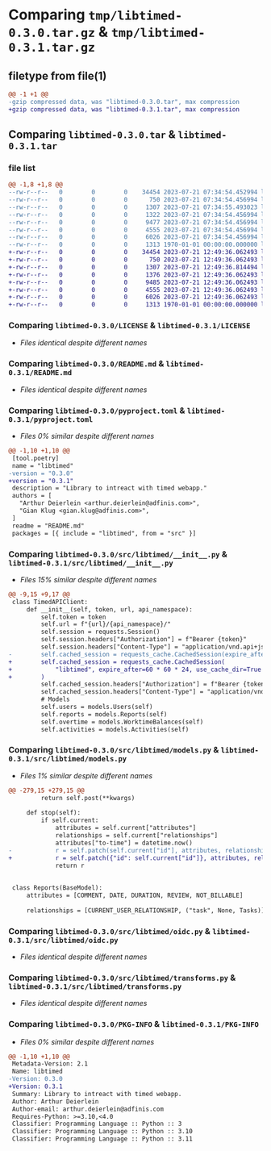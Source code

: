 # Comparing `tmp/libtimed-0.3.0.tar.gz` & `tmp/libtimed-0.3.1.tar.gz`

## filetype from file(1)

```diff
@@ -1 +1 @@
-gzip compressed data, was "libtimed-0.3.0.tar", max compression
+gzip compressed data, was "libtimed-0.3.1.tar", max compression
```

## Comparing `libtimed-0.3.0.tar` & `libtimed-0.3.1.tar`

### file list

```diff
@@ -1,8 +1,8 @@
--rw-r--r--   0        0        0    34454 2023-07-21 07:34:54.452994 libtimed-0.3.0/LICENSE
--rw-r--r--   0        0        0      750 2023-07-21 07:34:54.456994 libtimed-0.3.0/README.md
--rw-r--r--   0        0        0     1307 2023-07-21 07:34:55.493023 libtimed-0.3.0/pyproject.toml
--rw-r--r--   0        0        0     1322 2023-07-21 07:34:54.456994 libtimed-0.3.0/src/libtimed/__init__.py
--rw-r--r--   0        0        0     9477 2023-07-21 07:34:54.456994 libtimed-0.3.0/src/libtimed/models.py
--rw-r--r--   0        0        0     4555 2023-07-21 07:34:54.456994 libtimed-0.3.0/src/libtimed/oidc.py
--rw-r--r--   0        0        0     6026 2023-07-21 07:34:54.456994 libtimed-0.3.0/src/libtimed/transforms.py
--rw-r--r--   0        0        0     1313 1970-01-01 00:00:00.000000 libtimed-0.3.0/PKG-INFO
+-rw-r--r--   0        0        0    34454 2023-07-21 12:49:36.062493 libtimed-0.3.1/LICENSE
+-rw-r--r--   0        0        0      750 2023-07-21 12:49:36.062493 libtimed-0.3.1/README.md
+-rw-r--r--   0        0        0     1307 2023-07-21 12:49:36.814494 libtimed-0.3.1/pyproject.toml
+-rw-r--r--   0        0        0     1376 2023-07-21 12:49:36.062493 libtimed-0.3.1/src/libtimed/__init__.py
+-rw-r--r--   0        0        0     9485 2023-07-21 12:49:36.062493 libtimed-0.3.1/src/libtimed/models.py
+-rw-r--r--   0        0        0     4555 2023-07-21 12:49:36.062493 libtimed-0.3.1/src/libtimed/oidc.py
+-rw-r--r--   0        0        0     6026 2023-07-21 12:49:36.062493 libtimed-0.3.1/src/libtimed/transforms.py
+-rw-r--r--   0        0        0     1313 1970-01-01 00:00:00.000000 libtimed-0.3.1/PKG-INFO
```

### Comparing `libtimed-0.3.0/LICENSE` & `libtimed-0.3.1/LICENSE`

 * *Files identical despite different names*

### Comparing `libtimed-0.3.0/README.md` & `libtimed-0.3.1/README.md`

 * *Files identical despite different names*

### Comparing `libtimed-0.3.0/pyproject.toml` & `libtimed-0.3.1/pyproject.toml`

 * *Files 0% similar despite different names*

```diff
@@ -1,10 +1,10 @@
 [tool.poetry]
 name = "libtimed"
-version = "0.3.0"
+version = "0.3.1"
 description = "Library to intreact with timed webapp."
 authors = [
   "Arthur Deierlein <arthur.deierlein@adfinis.com>",
   "Gian Klug <gian.klug@adfinis.com>",
 ]
 readme = "README.md"
 packages = [{ include = "libtimed", from = "src" }]
```

### Comparing `libtimed-0.3.0/src/libtimed/__init__.py` & `libtimed-0.3.1/src/libtimed/__init__.py`

 * *Files 15% similar despite different names*

```diff
@@ -9,15 +9,17 @@
 class TimedAPIClient:
     def __init__(self, token, url, api_namespace):
         self.token = token
         self.url = f"{url}/{api_namespace}/"
         self.session = requests.Session()
         self.session.headers["Authorization"] = f"Bearer {token}"
         self.session.headers["Content-Type"] = "application/vnd.api+json"
-        self.cached_session = requests_cache.CachedSession(expire_after=60 * 60 * 24)
+        self.cached_session = requests_cache.CachedSession(
+            "libtimed", expire_after=60 * 60 * 24, use_cache_dir=True
+        )
         self.cached_session.headers["Authorization"] = f"Bearer {token}"
         self.cached_session.headers["Content-Type"] = "application/vnd.api+json"
         # Models
         self.users = models.Users(self)
         self.reports = models.Reports(self)
         self.overtime = models.WorktimeBalances(self)
         self.activities = models.Activities(self)
```

### Comparing `libtimed-0.3.0/src/libtimed/models.py` & `libtimed-0.3.1/src/libtimed/models.py`

 * *Files 1% similar despite different names*

```diff
@@ -279,15 +279,15 @@
         return self.post(**kwargs)
 
     def stop(self):
         if self.current:
             attributes = self.current["attributes"]
             relationships = self.current["relationships"]
             attributes["to-time"] = datetime.now()
-            r = self.patch(self.current["id"], attributes, relationships)
+            r = self.patch({"id": self.current["id"]}, attributes, relationships)
             return r
 
 
 class Reports(BaseModel):
     attributes = [COMMENT, DATE, DURATION, REVIEW, NOT_BILLABLE]
 
     relationships = [CURRENT_USER_RELATIONSHIP, ("task", None, Tasks)]
```

### Comparing `libtimed-0.3.0/src/libtimed/oidc.py` & `libtimed-0.3.1/src/libtimed/oidc.py`

 * *Files identical despite different names*

### Comparing `libtimed-0.3.0/src/libtimed/transforms.py` & `libtimed-0.3.1/src/libtimed/transforms.py`

 * *Files identical despite different names*

### Comparing `libtimed-0.3.0/PKG-INFO` & `libtimed-0.3.1/PKG-INFO`

 * *Files 0% similar despite different names*

```diff
@@ -1,10 +1,10 @@
 Metadata-Version: 2.1
 Name: libtimed
-Version: 0.3.0
+Version: 0.3.1
 Summary: Library to intreact with timed webapp.
 Author: Arthur Deierlein
 Author-email: arthur.deierlein@adfinis.com
 Requires-Python: >=3.10,<4.0
 Classifier: Programming Language :: Python :: 3
 Classifier: Programming Language :: Python :: 3.10
 Classifier: Programming Language :: Python :: 3.11
```

